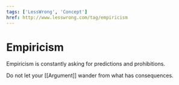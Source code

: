 ```yaml
---
tags: ['LessWrong', 'Concept']
href: http://www.lesswrong.com/tag/empiricism
---
```


# Empiricism

Empiricism is constantly asking for predictions and prohibitions.

Do not let your [[Argument]] wander from what has consequences.

